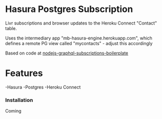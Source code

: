 # Hasura Postgres Subscription

Livr subscriptions and browser updates to the Heroku Connect "Contact" table.

Uses the intermediary app "mb-hasura-engine.herokuapp.com", which defines a remote PG view called "mycontacts" - adjust this accordingly

Based on code at [nodejs-graphql-subscriptions-boilerplate](https://github.com/hasura/nodejs-graphql-subscriptions-boilerplate)
# Features
  -Hasura
  -Postgres
  -Heroku Connect
### Installation
Coming
